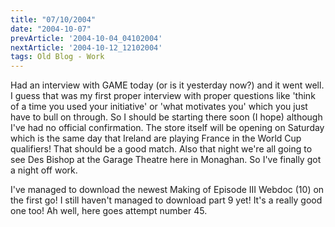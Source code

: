 ```yaml
---
title: "07/10/2004"
date: "2004-10-07"
prevArticle: '2004-10-04_04102004'
nextArticle: '2004-10-12_12102004'
tags: Old Blog - Work
---
```

Had an interview with GAME today (or is it yesterday now?) and it went well. I guess that was my first proper interview with proper questions like 'think of a time you used your initiative' or 'what motivates you' which you just have to bull on through. So I should be starting there soon (I hope) although I've had no official confirmation. The store itself will be opening on Saturday which is the same day that Ireland are playing France in the World Cup qualifiers! That should be a good match. Also that night we're all going to see Des Bishop at the Garage Theatre here in Monaghan. So I've finally got a night off work.

I've managed to download the newest Making of Episode III Webdoc (10) on the first go! I still haven't managed to download part 9 yet! It's a really good one too! Ah well, here goes attempt number 45.